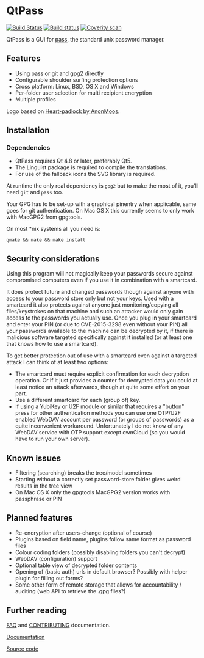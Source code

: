 QtPass
======

[![Build Status](https://travis-ci.org/IJHack/qtpass.svg?branch=master)](https://travis-ci.org/IJHack/qtpass)
[![Build status](https://ci.appveyor.com/api/projects/status/9rjnj72rdir7u9eg/branch/master?svg=true)](https://ci.appveyor.com/project/annejan/qtpass/branch/master)
[![Coverity scan](https://scan.coverity.com/projects/5266/badge.svg)](https://scan.coverity.com/projects/ijhack-qtpass)

QtPass is a GUI for [pass](http://www.passwordstore.org/),
the standard unix password manager.

Features
--------

* Using pass or git and gpg2 directly
* Configurable shoulder surfing protection options
* Cross platform: Linux, BSD, OS X and Windows
* Per-folder user selection for multi recipient encryption
* Multiple profiles

Logo based on [Heart-padlock by AnonMoos](https://commons.wikimedia.org/wiki/File:Heart-padlock.svg).

Installation
------------

### Dependencies

* QtPass requires Qt 4.8 or later, preferably Qt5.
* The Linguist package is required to compile the translations.
* For use of the fallback icons the SVG library is required.

At runtime the only real dependency is `gpg2` but to make the most of it, you'll need `git` and `pass` too.

Your GPG has to be set-up with a graphical pinentry when applicable, same goes for git authentication.
On Mac OS X this currently seems to only work with MacGPG2 from gpgtools.

On most *nix systems all you need is:
```
qmake && make && make install
```

Security considerations
-----------------------

Using this program will not magically keep your passwords secure against
compromised computers even if you use it in combination with a smartcard.

It does protect future and changed passwords though against anyone with access to
your password store only but not your keys.
Used with a smartcard it also protects against anyone just monitoring/copying
all files/keystrokes on that machine and such an attacker would only gain access
to the passwords you actually use.
Once you plug in your smartcard and enter your PIN (or due to CVE-2015-3298
even without your PIN) all your passwords available to the machine can be
decrypted by it, if there is malicious software targeted specifically against
it installed (or at least one that knows how to use a smartcard).

To get better protection out of use with a smartcard even against a targeted
attack I can think of at least two options:

* The smartcard must require explicit confirmation for each decryption operation.
  Or if it just provides a counter for decrypted data you could at least notice
  an attack afterwards, though at quite some effort on your part.
* Use a different smartcard for each (group of) key.
* If using a YubiKey or U2F module or similar that requires a "button" press for
  other authentication methods you can use one OTP/U2F enabled WebDAV account per
  password (or groups of passwords) as a quite inconvenient workaround.
  Unfortunately I do not know of any WebDAV service with OTP support except ownCloud
  (so you would have to run your own server).

Known issues
------------

* Filtering (searching) breaks the tree/model sometimes
* Starting without a correctly set password-store folder
  gives weird results in the tree view
* On Mac OS X only the gpgtools MacGPG2 version works with passphrase or PIN

Planned features
----------------

* Re-encryption after users-change (optional of course)
* Plugins based on field name, plugins follow same format as password files
* Colour coding folders (possibly disabling folders you can't decrypt)
* WebDAV (configuration) support
* Optional table view of decrypted folder contents
* Opening of (basic auth) urls in default browser?
  Possibly with helper plugin for filling out forms?
* Some other form of remote storage that allows for
  accountability / auditing (web API to retrieve the .gpg files?)

Further reading
---------------

[FAQ](doc/FAQ.md) and [CONTRIBUTING](CONTRIBUTING.md) documentation.

[Documentation](https://qtpass.org/)

[Source code](https://github.com/IJHack/qtpass)

